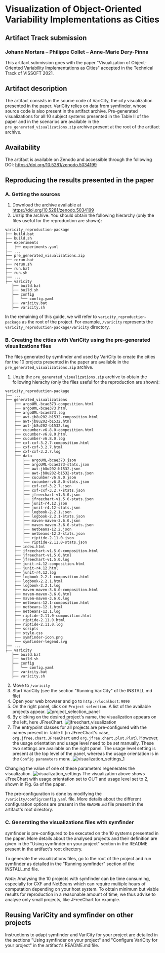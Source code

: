 # Visualization of Object-Oriented Variability Implementations as Cities
## Artifact Track submission

### Johann Mortara – Philippe Collet – Anne-Marie Dery-Pinna

This artifact submission goes with the paper "Visualization of Object-Oriented Variability Implementations as Cities" accepted in the Technical Track of VISSOFT 2021.

## Artifact description

The artifact consists in the source code of VariCity, the city visualization presented in the paper.
VariCity relies on data from symfinder, whose source code is also present in the artifact archive.
Pre-generated visualizations for all 10 subject systems presented in the Table II of the paper and in the scenarios are available in the `pre_generated_visualizations.zip` archive present at the root of the artifact archive.

## Availability

The artifact is available on Zenodo and accessible through the following DOI: https://doi.org/10.5281/zenodo.5034199


## Reproducing the results presented in the paper

### A. Getting the sources

1. Download the archive available at https://doi.org/10.5281/zenodo.5034199
2. Unzip the archive. You should obtain the following hierarchy (only the files useful for the reproduction are shown):
```
varicity_reproduction-package
├── build.bat
├── build.sh
├── experiments
│   ├── experiments.yaml
|── ...
├── pre_generated_visualizations.zip
├── rerun.bat
├── rerun.sh
├── run.bat
├── run.sh
|── ...
├── varicity
   ├── build.bat
   ├── build.sh
   ├── config
   │   └── config.yaml
   ├── varicity.bat
   ├── varicity.sh
```
In the remaining of this guide, we will refer to `varicity_reproduction-package` as the root of the project.
For example, `/varicity` represents the `varicity_reproduction-package/varicity` directory.

### B. Creating the cities with VariCity using the pre-generated visualizations files

The files generated by symfinder and used by VariCity to create the cities for the 10 projects presented in the paper are available in the `pre_generated_visualizations.zip` archive.

1. Unzip the `pre_generated_visualizations.zip` archive to obtain the following hierachy (only the files useful for the reproduction are shown):
```
varicity_reproduction-package
|── ...
├── generated_visualizations
│   ├── argoUML-bcae373-composition.html
│   ├── argoUML-bcae373.html
│   ├── argoUML-bcae373.log
│   ├── awt-jb8u202-b1532-composition.html
│   ├── awt-jb8u202-b1532.html
│   ├── awt-jb8u202-b1532.log
│   ├── cucumber-v6.8.0-composition.html
│   ├── cucumber-v6.8.0.html
│   ├── cucumber-v6.8.0.log
│   ├── cxf-cxf-3.2.7-composition.html
│   ├── cxf-cxf-3.2.7.html
│   ├── cxf-cxf-3.2.7.log
│   ├── data
│   │   ├── argoUML-bcae373.json
│   │   ├── argoUML-bcae373-stats.json
│   │   ├── awt-jb8u202-b1532.json
│   │   ├── awt-jb8u202-b1532-stats.json
│   │   ├── cucumber-v6.8.0.json
│   │   ├── cucumber-v6.8.0-stats.json
│   │   ├── cxf-cxf-3.2.7.json
│   │   ├── cxf-cxf-3.2.7-stats.json
│   │   ├── jfreechart-v1.5.0.json
│   │   ├── jfreechart-v1.5.0-stats.json
│   │   ├── junit-r4.12.json
│   │   ├── junit-r4.12-stats.json
│   │   ├── logbook-2.2.1.json
│   │   ├── logbook-2.2.1-stats.json
│   │   ├── maven-maven-3.6.0.json
│   │   ├── maven-maven-3.6.0-stats.json
│   │   ├── netbeans-12.2.json
│   │   ├── netbeans-12.2-stats.json
│   │   ├── riptide-2.11.0.json
│   │   └── riptide-2.11.0-stats.json
│   ├── index.html
│   ├── jfreechart-v1.5.0-composition.html
│   ├── jfreechart-v1.5.0.html
│   ├── jfreechart-v1.5.0.log
│   ├── junit-r4.12-composition.html
│   ├── junit-r4.12.html
│   ├── junit-r4.12.log
│   ├── logbook-2.2.1-composition.html
│   ├── logbook-2.2.1.html
│   ├── logbook-2.2.1.log
│   ├── maven-maven-3.6.0-composition.html
│   ├── maven-maven-3.6.0.html
│   ├── maven-maven-3.6.0.log
│   ├── netbeans-12.1-composition.html
│   ├── netbeans-12.1.html
│   ├── netbeans-12.1.log
│   ├── riptide-2.11.0-composition.html
│   ├── riptide-2.11.0.html
│   ├── riptide-2.11.0.log
│   ├── scripts
│   ├── style.css
│   ├── symfinder-icon.png
│   └── symfinder-legend.svg
|── ...
├── varicity
   ├── build.bat
   ├── build.sh
   ├── config
   │   └── config.yaml
   ├── varicity.bat
   ├── varicity.sh

```
2. Move to `/varicity`
3. Start VariCity (see the section "Running VariCity" of the INSTALL.md file)
4. Open your web browser and go to `http://localhost:9090`
5. On the right panel, click on `Project selection`. A list of the available projects appear.
![project_selection_panel](images/project_selection_panel.png)
6. By clicking on the desired project's name, the visualization appears on the left, here JFreeChart.
![jfreechart_visualization](images/jfreechart_visualization.png)
7. The entrypoint classes for all projects are pre-configured with the names present in Table II (in JFreeChart's case, `org.jfree.chart.JFreeChart` and `org.jfree.chart.plot.Plot`).
However, the usage orientation and usage level need to be set manually.
These two settings are available on the right panel.
The usage level setting is present at the top level of the panel, whereas the usage orientation is in the `Config parameters` menu.
![visualization_settings_1](images/visualization_settings_1.png)

Changing the value of one of these parameters regenerates the visualization.
![visualization_settings](images/visualization_settings.png)
The visualization above shows JFreeChart with usage orientation set to OUT and usage level set to 2, shown in Fig. 6a of the paper.

The pre-configuration is done by modifying the `/varicity/config/config.yaml` file.
More details about the different configuration options are present in the `README.md` file present in the artifact's root directory.

### C. Generating the visualizations files with symfinder

symfinder is pre-configured to be executed on the 10 systems presented in the paper.
More details about the analysed projects and their definition are given in the "Using symfinder on your project" section in the README present in the artifact's root directory.

To generate the visualizations files, go to the root of the project and run symfinder as detailed in the "Running symfinder" section of the INSTALL.md file.

*Note:* Analysing the 10 projects with symfinder can be time consuming, especially for CXF and NetBeans which can require multiple hours of computation depending on your host system.
To obtain minimum but viable results for reproduction in a reasonable amount of time, we thus advise to analyse only small projects, like JFreeChart for example.


## Reusing VariCity and symfinder on other projects

Instructions to adapt symfinder and VariCity for your project are detailed in the sections "Using symfinder on your project" and "Configure VariCity for your project" in the artifact's README.md file.
